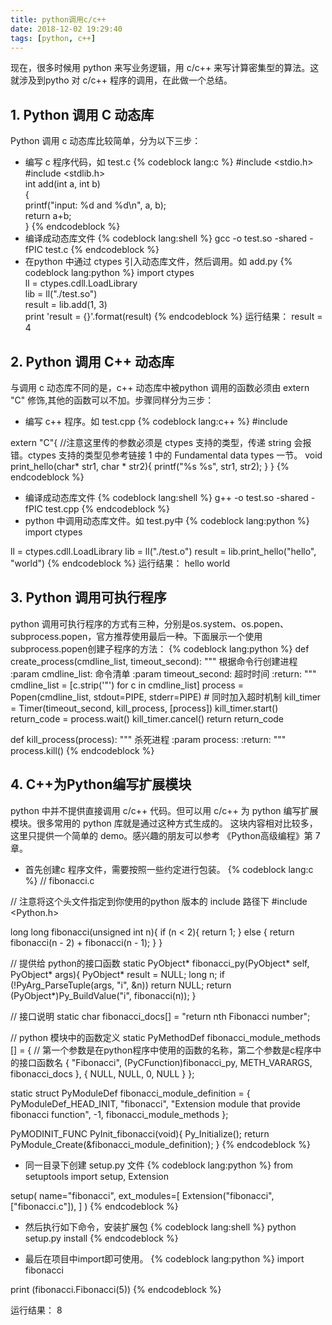 ```yaml
---
title: python调用c/c++
date: 2018-12-02 19:29:40
tags: [python, c++]
---
```


现在，很多时候用 python 来写业务逻辑，用 c/c++ 来写计算密集型的算法。这就涉及到pytho 对 c/c++ 程序的调用，在此做一个总结。

<!--more-->
## 1. Python 调用 C 动态库
Python 调用 c 动态库比较简单，分为以下三步：
* 编写 c 程序代码，如 test.c
{% codeblock  lang:c %}
#include <stdio.h>  
#include <stdlib.h>  
int add(int a, int b)  
{  
  printf("input: %d and %d\n", a, b);  
  return a+b;  
}
{% endcodeblock %}
* 编译成动态库文件
 {% codeblock  lang:shell %}
gcc -o test.so -shared -fPIC test.c
{% endcodeblock %} 
* 在python 中通过 ctypes 引入动态库文件，然后调用。如 add.py
{% codeblock  lang:python %}
import ctypes  
ll = ctypes.cdll.LoadLibrary   
lib = ll("./test.so")    
result = lib.add(1, 3)  
print 'result = {}'.format(result) 
{% endcodeblock %}
运行结果： result = 4

## 2. Python 调用 C++ 动态库
与调用 c 动态库不同的是，c++ 动态库中被python 调用的函数必须由 extern "C" 修饰,其他的函数可以不加。步骤同样分为三步：
* 编写 c++ 程序。如 test.cpp
{% codeblock  lang:c++ %}
#include <string>

extern "C"{
    //注意这里传的参数必须是 ctypes 支持的类型，传递 string 会报错。ctypes 支持的类型见参考链接 1 中的 Fundamental data types 一节。
    void print_hello(char* str1, char * str2){ 
        printf("%s %s", str1, str2);
    }
}
{% endcodeblock %}
* 编译成动态库文件
{% codeblock  lang:shell %}
g++ -o test.so -shared -fPIC test.cpp
{% endcodeblock %} 
* python 中调用动态库文件。如 test.py中
{% codeblock  lang:python %}
import ctypes

ll = ctypes.cdll.LoadLibrary
lib = ll("./test.o")
result = lib.print_hello("hello", "world")
{% endcodeblock %}
运行结果： hello world

## 3. Python 调用可执行程序
python 调用可执行程序的方式有三种，分别是os.system、os.popen、subprocess.popen，官方推荐使用最后一种。下面展示一个使用subprocess.popen创建子程序的方法：
{% codeblock  lang:python %}
def create_process(cmdline_list, timeout_second):
    """
    根据命令行创建进程
    :param cmdline_list: 命令清单
    :param timeout_second: 超时时间
    :return:
    """
    cmdline_list = [c.strip('"') for c in cmdline_list]
    process = Popen(cmdline_list, stdout=PIPE, stderr=PIPE)
    # 同时加入超时机制
    kill_timer = Timer(timeout_second, kill_process, [process])
    kill_timer.start()
    return_code = process.wait()
    kill_timer.cancel()
    return return_code


def kill_process(process):
    """
    杀死进程
    :param process:
    :return:
    """
    process.kill()
{% endcodeblock %}

## 4. C++为Python编写扩展模块
python 中并不提供直接调用 c/c++ 代码。但可以用 c/c++ 为 python 编写扩展模块。很多常用的 python 库就是通过这种方式生成的。
这块内容相对比较多，这里只提供一个简单的 demo。感兴趣的朋友可以参考 《Python高级编程》第 7 章。
* 首先创建c 程序文件，需要按照一些约定进行包装。
{% codeblock  lang:c %}
// fibonacci.c

// 注意将这个头文件指定到你使用的python 版本的 include 路径下
#include <Python.h>

long long fibonacci(unsigned int n){
    if (n < 2){
        return 1;
    }
    else {
        return fibonacci(n - 2) + fibonacci(n - 1);
    }
}

// 提供给 python的接口函数
static PyObject* fibonacci_py(PyObject* self, PyObject* args){
    PyObject* result = NULL;
    long n;
    if (!PyArg_ParseTuple(args, "i", &n))
        return NULL;
    return (PyObject*)Py_BuildValue("i", fibonacci(n));
}

// 接口说明
static char fibonacci_docs[] = "return nth Fibonacci number";

// python 模块中的函数定义
static PyMethodDef fibonacci_module_methods [] = {
        // 第一个参数是在python程序中使用的函数的名称，第二个参数是c程序中的接口函数名
        {
            "Fibonacci", (PyCFunction)fibonacci_py, METH_VARARGS, fibonacci_docs
        },
        {
            NULL, NULL, 0, NULL
        }
};

static struct PyModuleDef fibonacci_module_definition = {
        PyModuleDef_HEAD_INIT,
        "fibonacci",
        "Extension module that provide fibonacci function",
        -1,
        fibonacci_module_methods
};

PyMODINIT_FUNC PyInit_fibonacci(void){
    Py_Initialize();
    return PyModule_Create(&fibonacci_module_definition);
}
{% endcodeblock %}

* 同一目录下创建 setup.py 文件
{% codeblock  lang:python %}
from setuptools import setup, Extension


setup(
    name="fibonacci",
    ext_modules=[
        Extension("fibonacci", ["fibonacci.c"]),
    ]
)
{% endcodeblock %}

* 然后执行如下命令，安装扩展包
{% codeblock  lang:shell %}
python setup.py install
{% endcodeblock %}

* 最后在项目中import即可使用。
{% codeblock  lang:python %}
import fibonacci

print (fibonacci.Fibonacci(5))
{% endcodeblock %}

运行结果： 8
